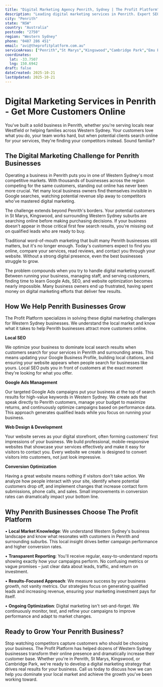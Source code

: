 ```yaml
---
title: "Digital Marketing Agency Penrith, Sydney | The Profit Platform"
description: "Leading digital marketing services in Penrith. Expert SEO, Google Ads & web design for Western Sydney businesses. Call 0487 286 451 for a free consultation."
city: "Penrith"
state: "NSW"
country: "Australia"
postcode: "2750"
region: "Western Sydney"
phone: "0487 286 451"
email: "avi@theprofitplatform.com.au"
serviceAreas: ["Penrith","St Marys","Kingswood","Cambridge Park","Emu Plains"]
coordinates:
  lat: -33.7507
  lng: 150.6942
draft: false
dateCreated: 2025-10-21
lastUpdated: 2025-10-21
---
```


# Digital Marketing Services in Penrith - Get More Customers Online

You've built a solid business in Penrith, whether you're serving locals near Westfield or helping families across Western Sydney. Your customers love what you do, your team works hard, but when potential clients search online for your services, they're finding your competitors instead. Sound familiar?

## The Digital Marketing Challenge for Penrith Businesses

Operating a business in Penrith puts you in one of Western Sydney's most competitive markets. With thousands of businesses across the region competing for the same customers, standing out online has never been more crucial. Yet many local business owners find themselves invisible in Google searches, watching potential revenue slip away to competitors who've mastered digital marketing.

The challenge extends beyond Penrith's borders. Your potential customers in St Marys, Kingswood, and surrounding Western Sydney suburbs are searching online before making purchasing decisions. If your business doesn't appear in those critical first few search results, you're missing out on qualified leads who are ready to buy.

Traditional word-of-mouth marketing that built many Penrith businesses still matters, but it's no longer enough. Today's customers expect to find you online, compare your services, read reviews, and contact you through your website. Without a strong digital presence, even the best businesses struggle to grow.

The problem compounds when you try to handle digital marketing yourself. Between running your business, managing staff, and serving customers, finding time to learn Google Ads, SEO, and website optimization becomes nearly impossible. Many business owners end up frustrated, having spent money on digital marketing efforts that deliver few results.

## How We Help Penrith Businesses Grow

The Profit Platform specializes in solving these digital marketing challenges for Western Sydney businesses. We understand the local market and know what it takes to help Penrith businesses attract more customers online.

**Local SEO**

We optimize your business to dominate local search results when customers search for your services in Penrith and surrounding areas. This means updating your Google Business Profile, building local citations, and ensuring your website appears when people search for businesses like yours. Local SEO puts you in front of customers at the exact moment they're looking for what you offer.

**Google Ads Management**

Our targeted Google Ads campaigns put your business at the top of search results for high-value keywords in Western Sydney. We create ads that speak directly to Penrith customers, manage your budget to maximize returns, and continuously optimize campaigns based on performance data. This approach generates qualified leads while you focus on running your business.

**Web Design & Development**

Your website serves as your digital storefront, often forming customers' first impressions of your business. We build professional, mobile-responsive websites that showcase your services effectively and make it easy for visitors to contact you. Every website we create is designed to convert visitors into customers, not just look impressive.

**Conversion Optimization**

Having a great website means nothing if visitors don't take action. We analyze how people interact with your site, identify where potential customers drop off, and implement changes that increase contact form submissions, phone calls, and sales. Small improvements in conversion rates can dramatically impact your bottom line.

## Why Penrith Businesses Choose The Profit Platform

• **Local Market Knowledge**: We understand Western Sydney's business landscape and know what resonates with customers in Penrith and surrounding suburbs. This local insight drives better campaign performance and higher conversion rates.

• **Transparent Reporting**: You'll receive regular, easy-to-understand reports showing exactly how your campaigns perform. No confusing metrics or vague promises – just clear data about leads, traffic, and return on investment.

• **Results-Focused Approach**: We measure success by your business growth, not vanity metrics. Our strategies focus on generating qualified leads and increasing revenue, ensuring your marketing investment pays for itself.

• **Ongoing Optimization**: Digital marketing isn't set-and-forget. We continuously monitor, test, and refine your campaigns to improve performance and adapt to market changes.

## Ready to Grow Your Penrith Business?

Stop watching competitors capture customers who should be choosing your business. The Profit Platform has helped dozens of Western Sydney businesses transform their online presence and dramatically increase their customer base. Whether you're in Penrith, St Marys, Kingswood, or Cambridge Park, we're ready to develop a digital marketing strategy that drives real results for your business. Call us today to discuss how we can help you dominate your local market and achieve the growth you've been working toward.